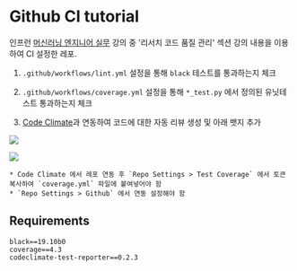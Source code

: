 # Github CI tutorial

인프런 [머신러닝 엔지니어 실무]() 강의 중 '리서치 코드 품질 관리' 섹션 강의 내용을 이용하여 CI 설정한 레포.

1. `.github/workflows/lint.yml` 설정을 통해 `black` 테스트를 통과하는지 체크

1. `.github/workflows/coverage.yml` 설정을 통해 `*_test.py` 에서 정의된 유닛테스트 통과하는지 체크

1. [Code Climate](https://codeclimate.com/)과 연동하여 코드에 대한 자동 리뷰 생성 및 아래 뱃지 추가

<a href="https://codeclimate.com/github/lih0905/research-ci-tutorial/maintainability"><img src="https://api.codeclimate.com/v1/badges/b76879ccdbf3a6f7b18a/maintainability" /></a>

<a href="https://codeclimate.com/github/lih0905/research-ci-tutorial/test_coverage"><img src="https://api.codeclimate.com/v1/badges/b76879ccdbf3a6f7b18a/test_coverage" /></a>

	* Code Climate 에서 레포 연동 후 `Repo Settings > Test Coverage` 에서 토큰 복사하여 `coverage.yml` 파일에 붙여넣어야 함
	* `Repo Settings > Github` 에서 연동 설정해야 함
	
## Requirements

```
black==19.10b0
coverage==4.3
codeclimate-test-reporter==0.2.3
```